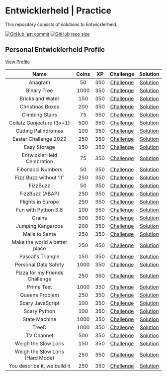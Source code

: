 # Entwicklerheld | Practice

This repository consists of solutions to Entwicklerheld.

[![GitHub last commit](https://img.shields.io/github/last-commit/hypntc/Entwicklerheld)](https://github.com/hypntc/Entwicklerheld/commits/main)
[![GitHub repo size](https://img.shields.io/github/repo-size/hypntc/Entwicklerheld)](https://github.com/hypntc/Entwicklerheld/archive/main.zip)

## Personal Entwicklerheld Profile

[View Profile](https://platform.entwicklerheld.de/publicprofile/68b5d2b15f8aae485da369d53e2bb3bf)

| Name | Coins | XP | Challenge | Solution |
| :-------------: | :-------------: | :-------------: | :-------------: | :-------------:
| Anagram | 50 | 350 | [Challenge](https://platform.entwicklerheld.de/challenge/anagram?technology=python) | [Solution](/Anagram/) |
| Binary Tree | 1000 | 350 | [Challenge](https://platform.entwicklerheld.de/challenge/binary-tree?technology=javascript) | [Solution](/Binary%20Tree/) |
| Bricks and Water | 150 | 350 | [Challenge](https://platform.entwicklerheld.de/challenge/bricks-and-water?technology=python) | [Solution](/Bricks%20and%20Water/) |
| Christmas Boxes | 200 | 350 | [Challenge](https://platform.entwicklerheld.de/challenge/christmas-boxes?technology=csharp) | [Solution](/Christmas%20Boxes/) |
| Climbing Stairs | 75 | 350 | [Challenge](https://platform.entwicklerheld.de/challenge/climbing-stairs?technology=python) | [Solution](/Climbing%20Stairs/) |
| Collatz Conjecture (3x+1) | 500 | 350 | [Challenge](https://platform.entwicklerheld.de/challenge/collatz-conjecture-3x1?technology=csharp) | [Solution](/Collatz%20Conjecture%20(3x%2B1)/) |
| Cutting Palindromes | 100 | 350 | [Challenge](https://platform.entwicklerheld.de/challenge/cutting-palindromes?technology=python) | [Solution](/Cutting%20Palindromes/) |
| Easter Challenge 2022 | 250 | 350 | [Challenge](https://platform.entwicklerheld.de/challenge/easter-challenge-2022?technology=java) | [Solution](/Easter%20Challenge%202022/) |
| Easy Storage | 150 | 350 | [Challenge](https://platform.entwicklerheld.de/challenge/easy-storage?technology=java) | [Solution](/Easy%20Storage/) |
| EntwicklerHeld Celebration | 75 | 350 | [Challenge](https://platform.entwicklerheld.de/challenge/entwicklerheld-celebration?technology=python) | [Solution](/EntwicklerHeld%20Celebration/) |
| Fibonacci Numbers | 50 | 350 | [Challenge](https://platform.entwicklerheld.de/challenge/fibonacci-numbers?technology=python) | [Solution](/Fibonacci%20Numbers/) |
| Fizz Buzz without 'if' | 250 | 350 | [Challenge](https://platform.entwicklerheld.de/challenge/fizz-buzz-without-if?technology=python) | [Solution](/Fizz%20Buzz%20without%20'if'/) |
| FizzBuzz | 50 | 350 | [Challenge](https://platform.entwicklerheld.de/challenge/fizzbuzz?technology=python) | [Solution](/FizzBuzz/) |
| FizzBuzz (ABAP) | 250 | 350 | [Challenge](https://platform.entwicklerheld.de/challenge/fizzbuzz-abap?technology=abap) | [Solution](/FizzBuzz%20(ABAP)/) |
| Flights in Europe | 250 | 350 | [Challenge](https://platform.entwicklerheld.de/challenge/flights-in-europe?technology=java) | [Solution](/Flights%20in%20Europe/) |
| Fun with Python 3.8 | 100 | 350 | [Challenge](https://platform.entwicklerheld.de/challenge/fun-with-python-38?technology=python) | [Solution](/Fun%20with%20Python%203.8/) |
| Grains | 500 | 350 | [Challenge](https://platform.entwicklerheld.de/challenge/grains?technology=java) | [Solution](/Grains/) |
| Jumping Kangaroos | 200 | 350 | [Challenge](https://platform.entwicklerheld.de/challenge/jumping-kangaroos?technology=cpp) | [Solution](/Jumping%20Kangaroos/) |
| Mails to Santa | 250 | 350 | [Challenge](https://platform.entwicklerheld.de/challenge/mails-to-santa?technology=python) | [Solution](/Mails%20to%20Santa/) |
| Make the world a better place | 250 | 450 | [Challenge](https://platform.entwicklerheld.de/challenge/make-the-world-a-better-place?technology=java) | [Solution](/Make%20the%20world%20a%20better%20place/) |
| Pascal's Triangle | 150 | 350 | [Challenge](https://platform.entwicklerheld.de/challenge/pascals-triangle?technology=python) | [Solution](/Pascal's%20Triangle/) |
| Personal Data Safety | 1000 | 350 | [Challenge](https://platform.entwicklerheld.de/challenge/personal-data-safety?technology=php) | [Solution](/Personal%20Data%20Safety/) |
| Pizza for my Friends Challenge | 250 | 350 | [Challenge](https://platform.entwicklerheld.de/challenge/pizza-for-my-friends-challenge?technology=javascript%2Breact) | [Solution](/Pizza%20for%20my%20Friends%20Challenge/) |
| Prime Test | 1000 | 350 | [Challenge](https://platform.entwicklerheld.de/challenge/prime-test?technology=java) | [Solution](/Prime%20Test/) |
| Queens Problem | 250 | 350 | [Challenge](https://platform.entwicklerheld.de/challenge/queens-problem?technology=java) | [Solution](/Queens%20Problem/) |
| Scary JavaScript | 100 | 350 | [Challenge](https://platform.entwicklerheld.de/challenge/scary-javascript?technology=javascript) | [Solution](/Scary%20JavaScript/) |
| Scary Python | 100 | 350 | [Challenge](https://platform.entwicklerheld.de/challenge/scary-python?technology=python) | [Solution](/Scary%20Python/) |
| State Machine | 1000 | 350 | [Challenge](https://platform.entwicklerheld.de/challenge/state-machine?technology=java) | [Solution](/State%20Machine/) |
| TreeD | 1000 | 350 | [Challenge](https://platform.entwicklerheld.de/challenge/treed?technology=java) | [Solution](/TreeD/) |
| TV Channel | 500 | 350 | [Challenge](https://platform.entwicklerheld.de/challenge/tv-channel?technology=javascript) | [Solution](/TV%20Channel/) |
| Weigh the Slow Loris | 150 | 350 | [Challenge](https://platform.entwicklerheld.de/challenge/weigh-the-slow-loris?technology=java) | [Solution](/Weigh%20the%20Slow%20Loris/) |
| Weigh the Slow Loris (Hard Mode) | 250 | 350 | [Challenge](https://platform.entwicklerheld.de/challenge/weigh-the-slow-loris-hard-mode?technology=java) | [Solution](//Weigh%20the%20Slow%20Loris%20(Hard%20Mode)/) |
| You describe it, we build it | 250 | 350 | [Challenge](https://platform.entwicklerheld.de/challenge/you-describe-it-we-build-it?technology=dockerfile) | [Solution](/You%20describe%20it%2C%20we%20build%20it/) |
